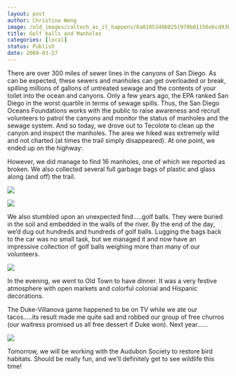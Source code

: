 ```yaml
---
layout: post
author: Christina Weng
image: /old_images/caltech_as_it_happens/6a0105349b8251970b01156e6cd93b970c.jpg
title: Golf balls and Manholes 
categories: [local]
status: Publish
date: 2009-03-27
---
```


There are over 300 miles of sewer lines in the canyons of
San Diego. As can be expected, these sewers and manholes can get overloaded or
break, spilling millions of gallons of untreated sewage and the contents of
your toilet into the ocean and canyons. Only a few years ago, the EPA ranked
San Diego in the worst quartile in terms of sewage spills. Thus, the San Diego
Oceans Foundations works with the public to raise awareness and recruit
volunteers to patrol the canyons and
monitor the status of manholes and the sewage system. And so today, we drove out
to Tecolote to clean up the canyon and inspect the manholes. The area we hiked
was extremely wild and not charted (at times the trail simply disappeared). At
one point, we ended up on the highway:
 

However, we did manage to find 16 manholes, one of which we reported
as broken. We also collected several full garbage bags of plastic and glass along (and off) the trail.


![](/old_images/caltech_as_it_happens/6a0105349b8251970b01156e6ce17c970c.jpg) 

![](/old_images/caltech_as_it_happens/6a0105349b8251970b01156f658d70970b.jpg) 

We also stumbled upon an unexpected find…..golf balls. They
were buried in the soil and embedded in the walls of the river. By the end of
the day, we’d dug out hundreds and hundreds of golf balls. Lugging the bags back to
the car was no small task, but we managed it and now have an impressive collection of golf
balls weighing more than many of our volunteers. 

![](/old_images/caltech_as_it_happens/6a0105349b8251970b01156e6cde9d970c.jpg) 

In the evening, we went to Old Town to have dinner. It was a
very festive atmosphere with open markets and colorful colonial and Hispanic decorations.

The Duke-Villanova game happened to be on TV while we ate our tacos…..its
result made me quite sad and robbed our group of free churros (our waitress promised us all free dessert if Duke won). Next year……

![](/old_images/caltech_as_it_happens/6a0105349b8251970b01156e6cea2a970c.jpg) 

Tomorrow, we will be working with the Audubon Society to
restore bird habitats. Should be really fun, and we’ll definitely get to see
wildlife this time!
